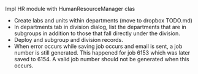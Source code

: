 Impl HR module with HumanResourceManager clas
- Create labs and units within departments (move to dropbox TODO.md)
- In departments tab in division dialog, list the departments that are in subgroups
  in addition to those that fall directly under the division.
- Deploy and subgroup and division records.
- When error occurs while saving job occurs and email is sent, a job number is 
still generated. This happened for job 6153 which was later saved to 6154. 
A valid job number should not be generated when this occurs.
